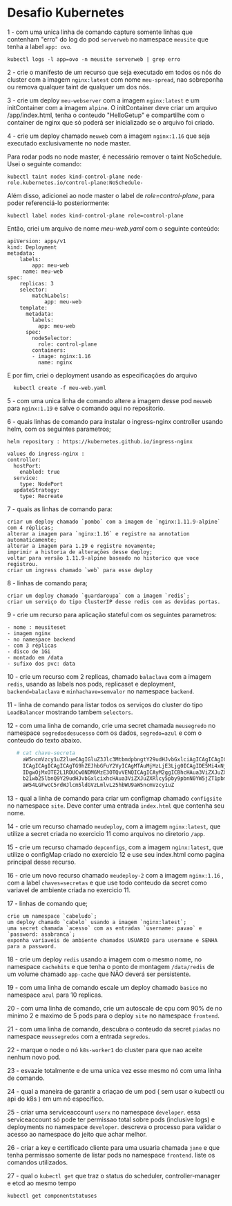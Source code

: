 # Desafio Kubernetes

1 - com uma unica linha de comando capture somente linhas que contenham "erro" do log do pod `serverweb` no namespace `meusite` que tenha a label `app: ovo`.

    kubectl logs -l app=ovo -n meusite serverweb | grep erro

2 - crie o manifesto de um recurso que seja executado em todos os nós do cluster com a imagem `nginx:latest` com nome `meu-spread`, nao sobreponha ou remova qualquer taint de qualquer um dos nós.

3 - crie um deploy `meu-webserver` com a imagem `nginx:latest` e um initContainer com a imagem `alpine`. O initContainer deve criar um arquivo /app/index.html, tenha o conteudo "HelloGetup" e compartilhe com o container de nginx que só poderá ser inicializado se o arquivo foi criado.

4 - crie um deploy chamado `meuweb` com a imagem `nginx:1.16` que seja executado exclusivamente no node master.

   Para rodar pods no node master, é necessário remover o taint NoSchedule. Usei o seguinte comando:
    
    kubectl taint nodes kind-control-plane node-role.kubernetes.io/control-plane:NoSchedule-
   
   Além disso, adicionei ao node master o label de *role=control-plane*, para poder referenciá-lo posteriormente:
   
    kubectl label nodes kind-control-plane role=control-plane
   
   Então, criei um arquivo de nome *meu-web.yaml* com o seguinte conteúdo:
   
    apiVersion: apps/v1
    kind: Deployment
    metadata:
        labels:
            app: meu-web
         name: meu-web
    spec:
        replicas: 3
        selector:
            matchLabels:
                app: meu-web
        template:
          metadata:
            labels:
              app: meu-web
          spec:
            nodeSelector:
              role: control-plane
            containers:
            - image: nginx:1.16
              name: nginx
     
   E por fim, criei o deployment usando as especificações do arquivo
     
      kubectl create -f meu-web.yaml

5 - com uma unica linha de comando altere a imagem desse pod `meuweb` para `nginx:1.19` e salve o comando aqui no repositorio.

6 - quais linhas de comando para instalar o ingress-nginx controller usando helm, com os seguintes parametros;

    helm repository : https://kubernetes.github.io/ingress-nginx

    values do ingress-nginx : 
    controller:
      hostPort:
        enabled: true
      service:
        type: NodePort
      updateStrategy:
        type: Recreate

7 - quais as linhas de comando para: 

    criar um deploy chamado `pombo` com a imagem de `nginx:1.11.9-alpine` com 4 réplicas;
    alterar a imagem para `nginx:1.16` e registre na annotation automaticamente;
    alterar a imagem para 1.19 e registre novamente; 
    imprimir a historia de alterações desse deploy;
    voltar para versão 1.11.9-alpine baseado no historico que voce registrou.
    criar um ingress chamado `web` para esse deploy


8 - linhas de comando para; 

    criar um deploy chamado `guardaroupa` com a imagem `redis`;
    criar um serviço do tipo ClusterIP desse redis com as devidas portas.

9 - crie um recurso para aplicação stateful com os seguintes parametros:

    - nome : meusiteset
    - imagem nginx 
    - no namespace backend
    - com 3 réplicas
    - disco de 1Gi
    - montado em /data
    - sufixo dos pvc: data


10 - crie um recurso com 2 replicas, chamado `balaclava` com a imagem `redis`, usando as labels nos pods, replicaset e deployment, `backend=balaclava` e `minhachave=semvalor` no namespace `backend`.

11 - linha de comando para listar todos os serviços do cluster do tipo `LoadBalancer` mostrando tambem `selectors`.

12 - com uma linha de comando, crie uma secret chamada `meusegredo` no namespace `segredosdesucesso` com os dados, `segredo=azul` e com o conteudo do texto abaixo.

```bash
   # cat chave-secreta
     aW5ncmVzcy1uZ2lueCAgIGluZ3Jlc3MtbmdpbngtY29udHJvbGxlciAgICAgICAgICAgICAgICAg
     ICAgICAgICAgICAgTG9hZEJhbGFuY2VyICAgMTAuMjMzLjE3Ljg0ICAgIDE5Mi4xNjguMS4zNSAg
     IDgwOjMxOTE2L1RDUCw0NDM6MzE3OTQvVENQICAgICAyM2ggICBhcHAua3ViZXJuZXRlcy5pby9j
     b21wb25lbnQ9Y29udHJvbGxlcixhcHAua3ViZXJuZXRlcy5pby9pbnN0YW5jZT1pbmdyZXNzLW5n
     aW54LGFwcC5rdWJlcm5ldGVzLmlvL25hbWU9aW5ncmVzcy1uZ
```

13 - qual a linha de comando para criar um configmap chamado `configsite` no namespace `site`. Deve conter uma entrada `index.html` que contenha seu nome.

14 - crie um recurso chamado `meudeploy`, com a imagem `nginx:latest`, que utilize a secret criada no exercicio 11 como arquivos no diretorio `/app`.

15 - crie um recurso chamado `depconfigs`, com a imagem `nginx:latest`, que utilize o configMap criado no exercicio 12 e use seu index.html como pagina principal desse recurso.

16 - crie um novo recurso chamado `meudeploy-2` com a imagem `nginx:1.16` , com a label `chaves=secretas` e que use todo conteudo da secret como variavel de ambiente criada no exercicio 11.

17 - linhas de comando que;

    crie um namespace `cabeludo`;
    um deploy chamado `cabelo` usando a imagem `nginx:latest`; 
    uma secret chamada `acesso` com as entradas `username: pavao` e `password: asabranca`;
    exponha variaveis de ambiente chamados USUARIO para username e SENHA para a password.

18 - crie um deploy `redis` usando a imagem com o mesmo nome, no namespace `cachehits` e que tenha o ponto de montagem `/data/redis` de um volume chamado `app-cache` que NÂO deverá ser persistente.

19 - com uma linha de comando escale um deploy chamado `basico` no namespace `azul` para 10 replicas.

20 - com uma linha de comando, crie um autoscale de cpu com 90% de no minimo 2 e maximo de 5 pods para o deploy `site` no namespace `frontend`.

21 - com uma linha de comando, descubra o conteudo da secret `piadas` no namespace `meussegredos` com a entrada `segredos`.

22 - marque o node o nó `k8s-worker1` do cluster para que nao aceite nenhum novo pod.

23 - esvazie totalmente e de uma unica vez esse mesmo nó com uma linha de comando.

24 - qual a maneira de garantir a criaçao de um pod ( sem usar o kubectl ou api do k8s ) em um nó especifico.

25 - criar uma serviceaccount `userx` no namespace `developer`. essa serviceaccount só pode ter permissao total sobre pods (inclusive logs) e deployments no namespace `developer`. descreva o processo para validar o acesso ao namespace do jeito que achar melhor.

26 - criar a key e certificado cliente para uma usuaria chamada `jane` e que tenha permissao somente de listar pods no namespace `frontend`. liste os comandos utilizados.

27 - qual o `kubectl get` que traz o status do scheduler, controller-manager e etcd ao mesmo tempo

    kubectl get componentstatuses

